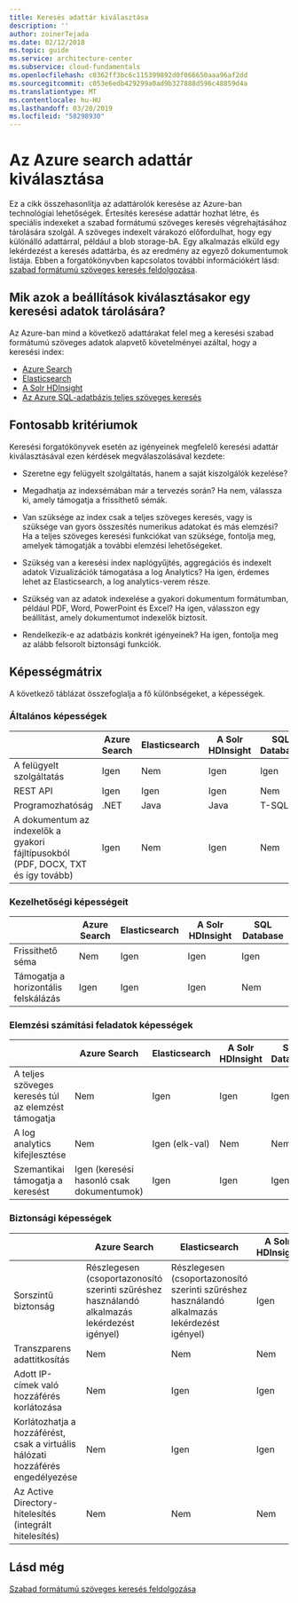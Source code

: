 ```yaml
---
title: Keresés adattár kiválasztása
description: ''
author: zoinerTejada
ms.date: 02/12/2018
ms.topic: guide
ms.service: architecture-center
ms.subservice: cloud-fundamentals
ms.openlocfilehash: c0362ff3bc6c115399892d0f066650aaa96af2dd
ms.sourcegitcommit: c053e6edb429299a0ad9b327888d596c48859d4a
ms.translationtype: MT
ms.contentlocale: hu-HU
ms.lasthandoff: 03/20/2019
ms.locfileid: "58298930"
---
```

# <a name="choosing-a-search-data-store-in-azure"></a>Az Azure search adattár kiválasztása

Ez a cikk összehasonlítja az adattárolók keresése az Azure-ban technológiai lehetőségek. Értesítés keresése adattár hozhat létre, és speciális indexeket a szabad formátumú szöveges keresés végrehajtásához tárolására szolgál. A szöveges indexelt várakozó előfordulhat, hogy egy különálló adattárral, például a blob storage-bA. Egy alkalmazás elküld egy lekérdezést a keresés adattárba, és az eredmény az egyező dokumentumok listája. Ebben a forgatókönyvben kapcsolatos további információkért lásd: [szabad formátumú szöveges keresés feldolgozása](../scenarios/search.md).

<!-- markdownlint-disable MD026 -->

## <a name="what-are-your-options-when-choosing-a-search-data-store"></a>Mik azok a beállítások kiválasztásakor egy keresési adatok tárolására?

<!-- markdownlint-enable MD026 -->

Az Azure-ban mind a következő adattárakat felel meg a keresési szabad formátumú szöveges adatok alapvető követelményei azáltal, hogy a keresési index:

- [Azure Search](/azure/search/search-what-is-azure-search)
- [Elasticsearch](https://azuremarketplace.microsoft.com/marketplace/apps/elastic.elasticsearch?tab=Overview)
- [A Solr HDInsight](/azure/hdinsight/hdinsight-hadoop-solr-install-linux)
- [Az Azure SQL-adatbázis teljes szöveges keresés](/sql/relational-databases/search/full-text-search)

## <a name="key-selection-criteria"></a>Fontosabb kritériumok

Keresési forgatókönyvek esetén az igényeinek megfelelő keresési adattár kiválasztásával ezen kérdések megválaszolásával kezdete:

- Szeretne egy felügyelt szolgáltatás, hanem a saját kiszolgálók kezelése?

- Megadhatja az indexsémában már a tervezés során? Ha nem, válassza ki, amely támogatja a frissíthető sémák.

- Van szüksége az index csak a teljes szöveges keresés, vagy is szüksége van gyors összesítés numerikus adatokat és más elemzési? Ha a teljes szöveges keresési funkciókat van szüksége, fontolja meg, amelyek támogatják a további elemzési lehetőségeket.

- Szükség van a keresési index naplógyűjtés, aggregációs és indexelt adatok Vizualizációk támogatása a log Analytics? Ha igen, érdemes lehet az Elasticsearch, a log analytics-verem része.

- Szükség van az adatok indexelése a gyakori dokumentum formátumban, például PDF, Word, PowerPoint és Excel? Ha igen, válasszon egy beállítást, amely dokumentumot indexelők biztosít.

- Rendelkezik-e az adatbázis konkrét igényeinek? Ha igen, fontolja meg az alább felsorolt biztonsági funkciók.

## <a name="capability-matrix"></a>Képességmátrix

A következő táblázat összefoglalja a fő különbségeket, a képességek.

### <a name="general-capabilities"></a>Általános képességek

| | Azure Search | Elasticsearch | A Solr HDInsight | SQL Database |
| --- | --- | --- | --- | --- |
| A felügyelt szolgáltatás | Igen | Nem | Igen | Igen |  
| REST API | Igen | Igen | Igen | Nem |
| Programozhatóság | .NET | Java | Java | T-SQL |
| A dokumentum az indexelők a gyakori fájltípusokból (PDF, DOCX, TXT és így tovább) | Igen | Nem | Igen | Nem |

### <a name="manageability-capabilities"></a>Kezelhetőségi képességeit

| | Azure Search | Elasticsearch | A Solr HDInsight | SQL Database |
| --- | --- | --- | --- | --- |
| Frissíthető séma | Nem | Igen | Igen | Igen |
| Támogatja a horizontális felskálázás  | Igen | Igen | Igen | Nem |

### <a name="analytic-workload-capabilities"></a>Elemzési számítási feladatok képességek

| | Azure Search | Elasticsearch | A Solr HDInsight | SQL Database |
| --- | --- | --- | --- | --- |
| A teljes szöveges keresés túl az elemzést támogatja | Nem | Igen | Igen | Igen |
| A log analytics kifejlesztése | Nem | Igen (elk-val) |  Nem | Nem |
| Szemantikai támogatja a keresést | Igen (keresési hasonló csak dokumentumok) | Igen | Igen | Igen |

### <a name="security-capabilities"></a>Biztonsági képességek

| | Azure Search | Elasticsearch | A Solr HDInsight | SQL Database |
| --- | --- | --- | --- | --- |
| Sorszintű biztonság | Részlegesen (csoportazonosító szerinti szűréshez használandó alkalmazás lekérdezést igényel) | Részlegesen (csoportazonosító szerinti szűréshez használandó alkalmazás lekérdezést igényel) | Igen | Igen |
| Transzparens adattitkosítás | Nem | Nem | Nem | Igen |  
| Adott IP-címek való hozzáférés korlátozása | Nem | Igen | Igen | Igen |
| Korlátozhatja a hozzáférést, csak a virtuális hálózati hozzáférés engedélyezése | Nem | Igen | Igen | Igen |  
| Az Active Directory-hitelesítés (integrált hitelesítés) | Nem | Nem | Nem | Igen |

## <a name="see-also"></a>Lásd még

[Szabad formátumú szöveges keresés feldolgozása](../scenarios/search.md)

